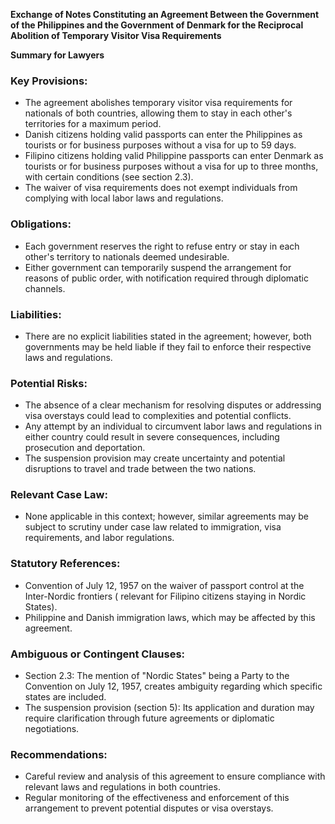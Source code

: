 **Exchange of Notes Constituting an Agreement Between the Government of the Philippines and the Government of Denmark for the Reciprocal Abolition of Temporary Visitor Visa Requirements**

**Summary for Lawyers**

### Key Provisions:

*   The agreement abolishes temporary visitor visa requirements for nationals of both countries, allowing them to stay in each other's territories for a maximum period.
*   Danish citizens holding valid passports can enter the Philippines as tourists or for business purposes without a visa for up to 59 days.
*   Filipino citizens holding valid Philippine passports can enter Denmark as tourists or for business purposes without a visa for up to three months, with certain conditions (see section 2.3).
*   The waiver of visa requirements does not exempt individuals from complying with local labor laws and regulations.

### Obligations:

*   Each government reserves the right to refuse entry or stay in each other's territory to nationals deemed undesirable.
*   Either government can temporarily suspend the arrangement for reasons of public order, with notification required through diplomatic channels.

### Liabilities:

*   There are no explicit liabilities stated in the agreement; however, both governments may be held liable if they fail to enforce their respective laws and regulations.

### Potential Risks:

*   The absence of a clear mechanism for resolving disputes or addressing visa overstays could lead to complexities and potential conflicts.
*   Any attempt by an individual to circumvent labor laws and regulations in either country could result in severe consequences, including prosecution and deportation.
*   The suspension provision may create uncertainty and potential disruptions to travel and trade between the two nations.

### Relevant Case Law:

*   None applicable in this context; however, similar agreements may be subject to scrutiny under case law related to immigration, visa requirements, and labor regulations.

### Statutory References:

*   Convention of July 12, 1957 on the waiver of passport control at the Inter-Nordic frontiers ( relevant for Filipino citizens staying in Nordic States).
*   Philippine and Danish immigration laws, which may be affected by this agreement.

### Ambiguous or Contingent Clauses:

*   Section 2.3: The mention of "Nordic States" being a Party to the Convention on July 12, 1957, creates ambiguity regarding which specific states are included.
*   The suspension provision (section 5): Its application and duration may require clarification through future agreements or diplomatic negotiations.

### Recommendations:

*   Careful review and analysis of this agreement to ensure compliance with relevant laws and regulations in both countries.
*   Regular monitoring of the effectiveness and enforcement of this arrangement to prevent potential disputes or visa overstays.